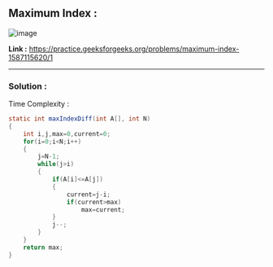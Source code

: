 ## Maximum Index :

![image](https://user-images.githubusercontent.com/23376002/174397337-41779316-deb5-4210-8666-12fbbb78f827.png)


**Link :** https://practice.geeksforgeeks.org/problems/maximum-index-1587115620/1


-----------------------------------------------------------------------------------------------------------------------------------------------------


### Solution :

Time Complexity :


```java
static int maxIndexDiff(int A[], int N) 
{ 
    int i,j,max=0,current=0;
    for(i=0;i<N;i++)
    {
        j=N-1;
        while(j>i)
        {
            if(A[i]<=A[j])
            {
                current=j-i;
                if(current>max)
                    max=current;
            }
            j--;
        }
    }
    return max;
}

```


